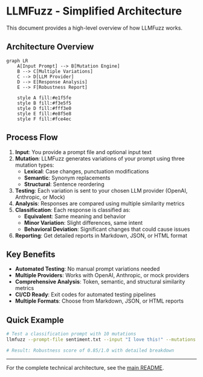 # LLMFuzz - Simplified Architecture

This document provides a high-level overview of how LLMFuzz works.

## Architecture Overview

```mermaid
graph LR
    A[Input Prompt] --> B[Mutation Engine]
    B --> C[Multiple Variations]
    C --> D[LLM Provider]
    D --> E[Response Analysis]
    E --> F[Robustness Report]
    
    style A fill:#e1f5fe
    style B fill:#f3e5f5
    style D fill:#fff3e0
    style E fill:#e8f5e8
    style F fill:#fce4ec
``` 

## Process Flow

1. **Input**: You provide a prompt file and optional input text
2. **Mutation**: LLMFuzz generates variations of your prompt using three mutation types:
   - **Lexical**: Case changes, punctuation modifications
   - **Semantic**: Synonym replacements  
   - **Structural**: Sentence reordering
3. **Testing**: Each variation is sent to your chosen LLM provider (OpenAI, Anthropic, or Mock)
4. **Analysis**: Responses are compared using multiple similarity metrics
5. **Classification**: Each response is classified as:
   - **Equivalent**: Same meaning and behavior
   - **Minor Variation**: Slight differences, same intent
   - **Behavioral Deviation**: Significant changes that could cause issues
6. **Reporting**: Get detailed reports in Markdown, JSON, or HTML format

## Key Benefits

- **Automated Testing**: No manual prompt variations needed
- **Multiple Providers**: Works with OpenAI, Anthropic, or mock providers
- **Comprehensive Analysis**: Token, semantic, and structural similarity metrics
- **CI/CD Ready**: Exit codes for automated testing pipelines
- **Multiple Formats**: Choose from Markdown, JSON, or HTML reports

## Quick Example

```bash
# Test a classification prompt with 10 mutations
llmfuzz --prompt-file sentiment.txt --input "I love this!" --mutations 10

# Result: Robustness score of 0.85/1.0 with detailed breakdown
```

---

For the complete technical architecture, see the [main README](../README.md). 
